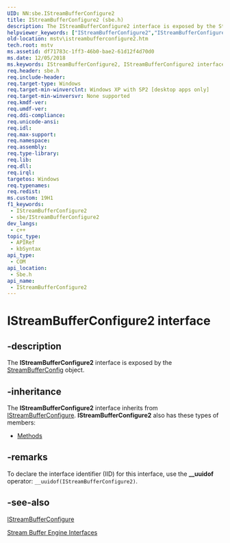```yaml
---
UID: NN:sbe.IStreamBufferConfigure2
title: IStreamBufferConfigure2 (sbe.h)
description: The IStreamBufferConfigure2 interface is exposed by the StreamBufferConfig object.
helpviewer_keywords: ["IStreamBufferConfigure2","IStreamBufferConfigure2 interface [Microsoft TV Technologies]","IStreamBufferConfigure2 interface [Microsoft TV Technologies]","described","IStreamBufferConfigure2Interface","mstv.istreambufferconfigure2","sbe/IStreamBufferConfigure2"]
old-location: mstv\istreambufferconfigure2.htm
tech.root: mstv
ms.assetid: df71783c-1ff3-46b0-bae2-61d12f4d70d0
ms.date: 12/05/2018
ms.keywords: IStreamBufferConfigure2, IStreamBufferConfigure2 interface [Microsoft TV Technologies], IStreamBufferConfigure2 interface [Microsoft TV Technologies],described, IStreamBufferConfigure2Interface, mstv.istreambufferconfigure2, sbe/IStreamBufferConfigure2
req.header: sbe.h
req.include-header: 
req.target-type: Windows
req.target-min-winverclnt: Windows XP with SP2 [desktop apps only]
req.target-min-winversvr: None supported
req.kmdf-ver: 
req.umdf-ver: 
req.ddi-compliance: 
req.unicode-ansi: 
req.idl: 
req.max-support: 
req.namespace: 
req.assembly: 
req.type-library: 
req.lib: 
req.dll: 
req.irql: 
targetos: Windows
req.typenames: 
req.redist: 
ms.custom: 19H1
f1_keywords:
 - IStreamBufferConfigure2
 - sbe/IStreamBufferConfigure2
dev_langs:
 - c++
topic_type:
 - APIRef
 - kbSyntax
api_type:
 - COM
api_location:
 - Sbe.h
api_name:
 - IStreamBufferConfigure2
---
```


# IStreamBufferConfigure2 interface


## -description

The <b>IStreamBufferConfigure2</b> interface is exposed by the <a href="/previous-versions/windows/desktop/mstv/streambufferconfig-object">StreamBufferConfig</a> object.

## -inheritance

The <b>IStreamBufferConfigure2</b> interface inherits from <a href="/previous-versions/windows/desktop/api/sbe/nn-sbe-istreambufferconfigure">IStreamBufferConfigure</a>. <b>IStreamBufferConfigure2</b> also has these types of members:
<ul>
<li><a href="https://docs.microsoft.com/">Methods</a></li>
</ul>

## -remarks

To declare the interface identifier (IID) for this interface, use the <b>__uuidof</b> operator: <code>__uuidof(IStreamBufferConfigure2)</code>.

## -see-also

<a href="/previous-versions/windows/desktop/api/sbe/nn-sbe-istreambufferconfigure">IStreamBufferConfigure</a>



<a href="/previous-versions/windows/desktop/mstv/stream-buffer-engine-interfaces">Stream Buffer Engine Interfaces</a>

